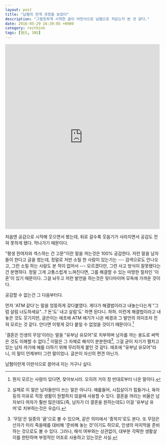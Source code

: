 ```yaml
---
layout: post
title: "남혐의 전개 과정을 보았다"
description: "그럴듯하게 시작한 글이 어떤식으로 남혐으로 치닫는지 본 것 같다."
date: 2016-05-29 16:39:05 +0900
category: rezthink
tags: [혐오, SNS]
---
```


<iframe src="https://www.facebook.com/plugins/post.php?href=https%3A%2F%2Fwww.facebook.com%2Fplayraccoon%2Fposts%2F1060971770648180&width=500" width="500" height="597" style="border:none;overflow:hidden" scrolling="no" frameborder="0" allowTransparency="true"></iframe>

처음엔 공감으로 시작해 웃으면서 봤는데, 뒤로 갈수록 웃음기가 사라지면서 공감도 전혀 못하게 됐다. 막나가기 때문이다.

"평생 한여자와 섹스하는 건 고문"이란 말을 까는것은 100% 공감한다. 저런 말을 남자들이 한다고 글을 썼는데, 정말로 저딴 소릴 한 사람이 있는가는 --- 검색으로도 안나오고, 그런 소릴 하는 사람도 본 적이 없어서 --- 모르겠다만, 그런 사고 방식이 잘못됐다는건 분명하다. 정말 그게 고통스럽게 느껴진다면, 그를 해결할 수 있는 마땅한 절차인 '이혼'이 있기 때문이다. 그걸 놔두고 저런 발언을 하는것은 뒷다마이며 모독에 가까운 것이다.

공감할 수 없는건 그 다음부터다.

먼저 'ATM 같다'는 말을 엉뚱하게 갖다붙였다. 게다가 해결법이라고 내놓는다는게 "그럼 살림 너도하세요"...? 돈'도' 내고 살림'도' 하면 된다니. 하하. 이런게 해결법이라고 내놓은 것도 웃기지만, 글쓴이는 애초에 ATM 얘기가 나온 배경과 그 발언의 의미조차 전혀 모르는 것 같다. 안다면 이렇게 갖다 붙일 수 없었을 것이기 때문이다.[^1]

[^1]: 뭔지 모르는 사람이 있다면, 찾아보시라. 오히려 거의 정 반대로부터 나온 말이다.

'결혼은 인생의 무덤'이라는 말을 "유부남 유모어"로 치부하며 남자를 까는 용도로 써먹은 것도 이해할 수 없다.[^2] 이말은 그 자체로 해석이 분분한데[^3], 그걸 굳이 자기가 펼치고 있는 남자 까기에 예를 더하기 위해 무리하게 붙인 것 같다. 애초에 "유부남 유모어"라니, 이 말이 언제부터 그런 말이었나. 글쓴이 자신의 편견 아닌가.

[^2]: 실제로 이 말은 남자들만이 쓰는 말은 아니다. 예를들어, 시집살이가 힘들거나, 육아 등의 이유로 직장 생활이 원할하지 않을때 사용할 수 있다. 결혼을 꺼리는 비율은 남자보다 여자가 훨씬 많은데도(즉, 남자가 더 결혼을 원하는데도) 이걸 '유부남 유머'로 치부하는것은 우습다.

[^3]: '무덤'은 일종의 '끝'으로 볼 수 있으며, 같은 의미에서 '종착지'로도 본다. 또 무덤은 산자가 미리 죽을때를 대비해 '준비해 놓는 것'이기도 하므로, 인생의 마지막을 준비하는 것으로도 볼 수 있다. 그러나, 해석 여부와는 상관없이, 대부분 각팍한 생활살이를 한탄하며 부정적인 어조로 사용하고 있는것은 사실.

남혐이란게 이딴식으로 끌어내 지는 거구나 싶다.
